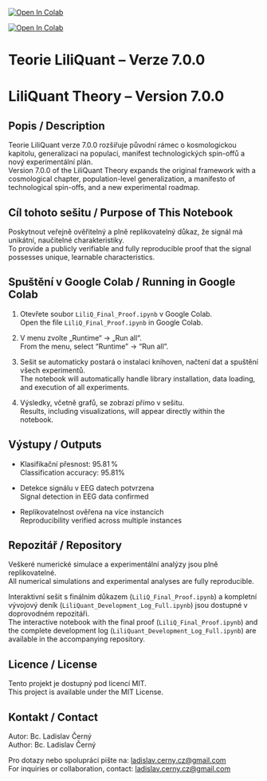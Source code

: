 [![Open In Colab](https://colab.research.google.com/assets/colab-badge.svg)](https://colab.research.google.com/github/LC-Black/LiliQuant-Theory/blob/main/LiliQuant_PopulationTheory_full.ipynb)

[![Open In Colab](https://colab.research.google.com/assets/colab-badge.svg)](https://colab.research.google.com/github/LC-Black/LiliQuant-Theory/blob/main/Teorie_LiliQuant_Verze_7_0.ipynb)


# Teorie LiliQuant – Verze 7.0.0  
# LiliQuant Theory – Version 7.0.0

## Popis / Description

Teorie LiliQuant verze 7.0.0 rozšiřuje původní rámec o kosmologickou kapitolu, generalizaci na populaci, manifest technologických spin-offů a nový experimentální plán.  
Version 7.0.0 of the LiliQuant Theory expands the original framework with a cosmological chapter, population-level generalization, a manifesto of technological spin-offs, and a new experimental roadmap.

## Cíl tohoto sešitu / Purpose of This Notebook

Poskytnout veřejně ověřitelný a plně replikovatelný důkaz, že signál má unikátní, naučitelné charakteristiky.  
To provide a publicly verifiable and fully reproducible proof that the signal possesses unique, learnable characteristics.

## Spuštění v Google Colab / Running in Google Colab

1. Otevřete soubor `LiliQ_Final_Proof.ipynb` v Google Colab.  
   Open the file `LiliQ_Final_Proof.ipynb` in Google Colab.

2. V menu zvolte „Runtime“ → „Run all“.  
   From the menu, select “Runtime” → “Run all”.

3. Sešit se automaticky postará o instalaci knihoven, načtení dat a spuštění všech experimentů.  
   The notebook will automatically handle library installation, data loading, and execution of all experiments.

4. Výsledky, včetně grafů, se zobrazí přímo v sešitu.  
   Results, including visualizations, will appear directly within the notebook.

## Výstupy / Outputs

- Klasifikační přesnost: 95.81 %  
  Classification accuracy: 95.81%

- Detekce signálu v EEG datech potvrzena  
  Signal detection in EEG data confirmed

- Replikovatelnost ověřena na více instancích  
  Reproducibility verified across multiple instances

## Repozitář / Repository

Veškeré numerické simulace a experimentální analýzy jsou plně replikovatelné.  
All numerical simulations and experimental analyses are fully reproducible.

Interaktivní sešit s finálním důkazem (`LiliQ_Final_Proof.ipynb`) a kompletní vývojový deník (`LiliQuant_Development_Log_Full.ipynb`) jsou dostupné v doprovodném repozitáři.  
The interactive notebook with the final proof (`LiliQ_Final_Proof.ipynb`) and the complete development log (`LiliQuant_Development_Log_Full.ipynb`) are available in the accompanying repository.

## Licence / License

Tento projekt je dostupný pod licencí MIT.  
This project is available under the MIT License.

## Kontakt / Contact

Autor: Bc. Ladislav Černý  
Author: Bc. Ladislav Černý

Pro dotazy nebo spolupráci pište na: ladislav.cerny.cz@gmail.com  
For inquiries or collaboration, contact: ladislav.cerny.cz@gmail.com

